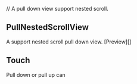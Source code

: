 // A pull down view support nested scroll.

## PullNestedScrollView

A support nested scroll pull down view.
[Preview][]

## Touch

Pull down or pull up can 
